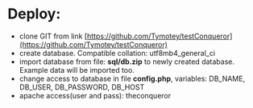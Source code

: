 # Deploy:

-   clone GIT from link [https://github.com/Tymotey/testConqueror](https://github.com/Tymotey/testConqueror)
-   create database. Compatible collation: utf8mb4_general_ci
-   import database from file: **sql/db.zip** to newly created database. Example data will be imported too.
-   change access to database in file **config.php**, variables: DB_NAME, DB_USER, DB_PASSWORD, DB_HOST
-   apache access(user and pass): theconqueror
